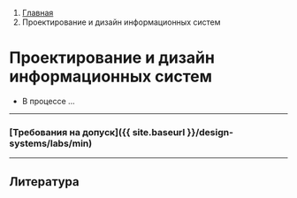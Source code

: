 <ol class="breadcrumb">
  <li class="breadcrumb-item"><a href="{{ site.baseurl }}">Главная</a></li>
  <li class="breadcrumb-item active">Проектирование и дизайн информационных систем</li>
</ol>

# Проектирование и дизайн информационных систем


* В процессе ...
<!-- 
* [Лабораторная работа №1]({{ site.baseurl }}/design-systems/labs/lab1) Анализ требований и постановка задачи
* [Лабораторная работа №2]({{ site.baseurl }}/design-systems/labs/lab2) Проектирование архитектуры системы
* [Лабораторная работа №3]({{ site.baseurl }}/design-systems/labs/lab3) Диаграммы UML
* [Лабораторная работа №4]({{ site.baseurl }}/design-systems/labs/lab4) Проектирование пользовательского интерфейса
-->
___

### [Требования на допуск]({{ site.baseurl }}/design-systems/labs/min)

<!-- ### [Вопросы к экзамену]({{ site.baseurl }}/design-systems/labs/exam) -->

___

## Литература

